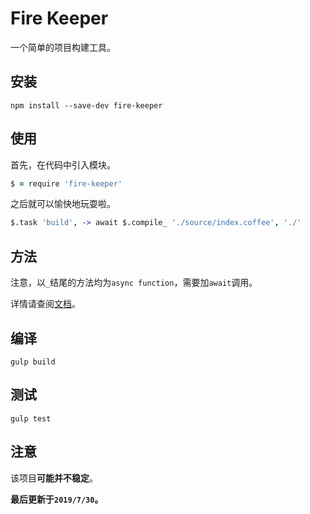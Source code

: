 # Fire Keeper

一个简单的项目构建工具。

## 安装

```shell
npm install --save-dev fire-keeper
```

## 使用

首先，在代码中引入模块。

```coffeescript
$ = require 'fire-keeper'
```

之后就可以愉快地玩耍啦。

```coffeescript
$.task 'build', -> await $.compile_ './source/index.coffee', './'
```

## 方法

注意，以`_`结尾的方法均为`async function`，需要加`await`调用。

详情请查阅[文档](./doc/index.md)。

## 编译

```shell
gulp build
```

## 测试

```shell
gulp test
```

## 注意

该项目**可能并不稳定**。

**最后更新于`2019/7/30`。**
